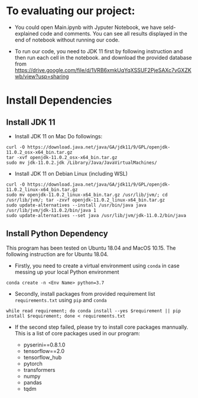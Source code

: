 # To evaluating our project:

* You could open Main.ipynb with Jyputer Notebook, we have seld-explained code and comments. You can see all results displayed in the end of notebook without running our code.

* To run our code, you need to JDK 11 first by following instruction and then run each cell in the notebook.
and download the provided database from https://drive.google.com/file/d/1VRB6xmkUqYqXSSUF2PjeSAXc7vGXZKwb/view?usp=sharing

# Install Dependencies

## Install JDK 11

* Install JDK 11 on Mac
Do followings:

```shell
curl -O https://download.java.net/java/GA/jdk11/9/GPL/openjdk-11.0.2_osx-x64_bin.tar.gz
tar -xvf openjdk-11.0.2_osx-x64_bin.tar.gz
sudo mv jdk-11.0.2.jdk /Library/Java/JavaVirtualMachines/
```

* Install JDK 11 on Debian Linux (including WSL)

```shell
curl -O https://download.java.net/java/GA/jdk11/9/GPL/openjdk-11.0.2_linux-x64_bin.tar.gz
sudo mv openjdk-11.0.2_linux-x64_bin.tar.gz /usr/lib/jvm/; cd /usr/lib/jvm/; tar -zxvf openjdk-11.0.2_linux-x64_bin.tar.gz
sudo update-alternatives --install /usr/bin/java java /usr/lib/jvm/jdk-11.0.2/bin/java 1
sudo update-alternatives --set java /usr/lib/jvm/jdk-11.0.2/bin/java
```

## Install Python Dependency

This program has been tested on Ubuntu 18.04 and MacOS 10.15. The following instruction are for Ubuntu 18.04.

* Firstly, you need to create a virtual environment using ```conda``` in case messing up your local Python environment

```shell
conda create -n <Env Name> python=3.7
```

* Secondly, install packages from provided requirement list ```requirements.txt``` using ```pip``` and ```conda```

```shell
while read requirement; do conda install --yes $requirement || pip install $requirement; done < requirements.txt
```

* If the second step failed, please try to install core packages mannually. This is a list of core packages used in our program:

  * pyserini==0.8.1.0
  * tensorflow==2.0
  * tensorflow_hub
  * pytorch
  * transformers
  * numpy
  * pandas 
  * tqdm
